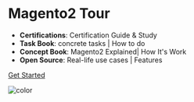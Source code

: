 # Magento2 Tour

- **Certifications**: Certification Guide & Study
- **Task Book**: concrete tasks | How to do
- **Concept Book**: Magento2 Explained| How It's Work
- **Open Source**: Real-life use cases | Features

[Get Started](#magento2-tour)

![color](#)
